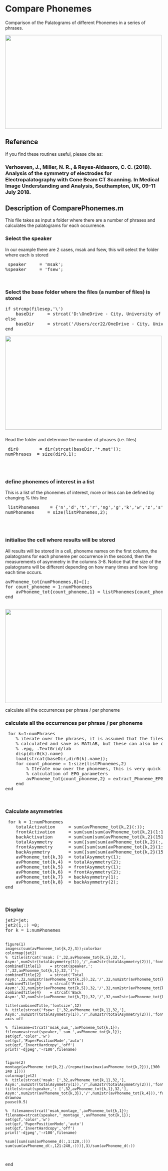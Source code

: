 # Compare Phonemes

Comparison of the Palatograms of different Phonemes  in a series of phrases.

<img src="Figures/msak_d3.png" width="500" height="300" />


<h2>Reference</h2>

If you find these routines useful, please cite as:

<h3>
Verhoeven, J., Miller, N. R.,  & Reyes-Aldasoro, C. C. (2018). Analysis of the symmetry of electrodes for Electropalatography with Cone Beam CT Scanning. In Medical Image Understanding and Analysis, Southampton, UK, 09-11 July 2018.
</h3>


<a name="LabTextGrid"/>
<h2>Description of ComparePhonemes.m</h2>
</a>

<p>This file takes as input a folder where there are a number of phrases and calculates the palatograms 
     for each occurrence.
</p>


<h3> Select the speaker </h3>
<p> In our example there are 2 cases, msak and fsew, this will select the folder where
 each is stored
</p>
<pre class="codeinput">
 speaker     = 'msak';
%speaker     = 'fsew';
</pre>
<br/>


<h3>Select the base folder where the files (a number of files) is stored</h3>
<pre class="codeinput">
if strcmp(filesep,'\')
    baseDir     = strcat('D:\OneDrive - City, University of London\Acad\City_Research\JoVerhoeven\MOCHA_Relabelled\',speaker,'0_v1.1',filesep);
else
    baseDir     = strcat('/Users/ccr22/OneDrive - City, University of London/Acad/Research/JoVerhoeven/MOCHA_Relabelled/',speaker,'0_v1.1',filesep);
end
</pre>
<img src="Figures/FolderWithPhrases.png" width="500" height="300" />


<br/>


<h3>  </h3>
<p> Read the folder and determine the number of phrases (i.e. files)
</p>
<pre class="codeinput">
 dir0        = dir(strcat(baseDir,'*.mat'));
numPhrases  = size(dir0,1);

</pre>
<br/>


<h3>  define phonemes of interest in a list</h3>
<p> This is a list of the phonemes of interest, more or less can be defined by changing
% this line
</p>
<pre class="codeinput">
 listPhonemes    = {'n','d','t','r','ng','g','k','w','z','s','zh','sh','l','jh','ch'};
numPhonemes     = size(listPhonemes,2);


</pre>
<br/>


<h3> initialise the cell where results will be stored </h3>
<p>  All results will be stored in a cell, phoneme names on the first column, the
 palatograms for each phoneme per occurrence in the second, then the measurements of
 asymmetry in the columns 3-8. Notice that the size of the palatograms will be
 different depending on how many times and how long each time occurs.

</p>
<pre class="codeinput">
avPhoneme_tot{numPhonemes,8}=[];
for count_phoneme = 1:numPhonemes
    avPhoneme_tot{count_phoneme,1} = listPhonemes{count_phoneme};
end
</pre>
<br/>

<img src="Figures/avPhoneme_tot.png" width="500" height="300" />


calculate all the occurrences per phrase / per phoneme

<h3>  calculate all the occurrences per phrase / per phoneme</h3>
<p> 
</p>
<pre class="codeinput">
 for k=1:numPhrases
    % iterate over the phrases, it is assumed that the files were previously
    % calculated and save as MATLAB, but these can also be calculated from .wav,
    % .epg, .TextGrid/lab
    disp(dir0(k).name)
    load(strcat(baseDir,dir0(k).name));
    for count_phoneme = 1:size(listPhonemes,2)
        % Iterate now over the phonemes, this is very quick as the slow part is the
        % calculation of EPG_parameters
        avPhoneme_tot{count_phoneme,2} = extract_Phoneme_EPG(EPG_parameters,listPhonemes{count_phoneme},avPhoneme_tot{count_phoneme,2});
    end
end
</pre>
<br/>


<h3> Calculate asymmetries </h3>
<p> 
</p>
<pre class="codeinput">
 for k = 1:numPhonemes
    totalActivation     = sum(avPhoneme_tot{k,2}(:));
    frontActivation     = sum(sum(sum(avPhoneme_tot{k,2}(1:150,:,:))));
    backActivation      = sum(sum(sum(avPhoneme_tot{k,2}(151:300,:,:))));
    totalAsymmetry      = sum([sum(sum(avPhoneme_tot{k,2}(:,1:120,:)))          sum(sum(avPhoneme_tot{k,2}(:,121:240,:)))],3)/totalActivation;
    frontAsymmetry      = sum([sum(sum(avPhoneme_tot{k,2}(1:150,1:120,:)))      sum(sum(avPhoneme_tot{k,2}(1:150,121:240,:)))],3)/frontActivation;
    backAsymmetry       = sum([sum(sum(avPhoneme_tot{k,2}(151:300,1:120,:)))    sum(sum(avPhoneme_tot{k,2}(151:300,121:240,:)))],3)/backActivation;
    avPhoneme_tot{k,3}  = totalAsymmetry(1);
    avPhoneme_tot{k,4}  = totalAsymmetry(2);
    avPhoneme_tot{k,5}  = frontAsymmetry(1);
    avPhoneme_tot{k,6}  = frontAsymmetry(2);
    avPhoneme_tot{k,7}  = backAsymmetry(1);
    avPhoneme_tot{k,8}  = backAsymmetry(2);
end
</pre>
<br/>


<h3> Display </h3>
<p> 
</p>
<pre class="codeinput">
jet2=jet;
jet2(1,:) =0;
for k = 1:numPhonemes
 
    figure(1)
    imagesc(sum(avPhoneme_tot{k,2},3));colorbar
    colormap(jet2)
    %  title(strcat('msak: [',32,avPhoneme_tot{k,1},32,'], Asym:',num2str(totalAsymmetry(1)),'/',num2str(totalAsymmetry(2))),'fontsize',15)
    combinedTitle{1}    = strcat(speaker,': [',32,avPhoneme_tot{k,1},32,']');
    combinedTitle{2}    = strcat('Total Asym:',32,num2str(avPhoneme_tot{k,3}),32,'/',32,num2str(avPhoneme_tot{k,4}));
    combinedTitle{3}    = strcat('Front Asym:',32,num2str(avPhoneme_tot{k,5}),32,'/',32,num2str(avPhoneme_tot{k,6}));
    combinedTitle{4}    = strcat('Back  Asym:',32,num2str(avPhoneme_tot{k,7}),32,'/',32,num2str(avPhoneme_tot{k,8}));
    
    title(combinedTitle,'fontsize',12)
    %  title(strcat('fsew: [',32,avPhoneme_tot{k,1},32,'], Asym:',num2str(totalAsymmetry(1)),'/',num2str(totalAsymmetry(2))),'fontsize',15)
    axis off
    
    %  filename=strcat('msak_sum_',avPhoneme_tot{k,1});
    filename=strcat(speaker,'_sum_',avPhoneme_tot{k,1});
    set(gcf,'color','w')
    set(gcf,'PaperPositionMode','auto')
    set(gcf,'InvertHardcopy','off')
    print('-djpeg','-r100',filename)
    
    
    figure(2)
    montage(avPhoneme_tot{k,2}./(repmat(max(max(avPhoneme_tot{k,2})),[300 240 1])))
    colormap(jet2)
    %  title(strcat('msak: [',32,avPhoneme_tot{k,1},32,'], Asym:',num2str(totalAsymmetry(1)),'/',num2str(totalAsymmetry(2))),'fontsize',15)
    title(strcat(speaker,': [',32,avPhoneme_tot{k,1},32,'], Asym:',num2str(avPhoneme_tot{k,3}),'/',num2str(avPhoneme_tot{k,4})),'fontsize',15)
    drawnow
    pause(0.5)
    
    %  filename=strcat('msak_montage_',avPhoneme_tot{k,1});
    filename=strcat(speaker,'_montage_',avPhoneme_tot{k,1});
    set(gcf,'color','w')
    set(gcf,'PaperPositionMode','auto')
    set(gcf,'InvertHardcopy','off')
    print('-djpeg','-r100',filename)
    
    %sum([sum(sum(avPhoneme_d(:,1:120,:))) sum(sum(avPhoneme_d(:,121:240,:)))],3)/sum(avPhoneme_d(:))
end

</pre>
<br/>


<h3>  </h3>
<p> 
</p>
<pre class="codeinput">
 
</pre>
<br/>


<h3>  </h3>
<p> 
</p>
<pre class="codeinput">
 
</pre>
<br/>



<img src="Figures/fsew_n4.png" width="500" height="300" />



